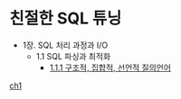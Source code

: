 # 친절한 SQL 튜닝 

- 1장. SQL 처리 과정과 I/O
  - 1.1 SQL 파싱과 최적화
    - [1.1.1 구조적, 집합적, 선언적 질의언어](https://github.com/RhinoD8368/book_study/blob/main/ch1/1.1.1%20%EA%B5%AC%EC%A1%B0%EC%A0%81%2C%20%EC%A7%91%ED%95%A9%EC%A0%81%2C%20%EC%84%A0%EC%96%B8%EC%A0%81%20%EC%A7%88%EC%9D%98%20%EC%96%B8%EC%96%B4.md)


[ch1](https://github.com/sengmin14/-/blob/main/ch1/%EC%9A%B4%EC%98%81%EC%B2%B4%EC%A0%9C.md)

